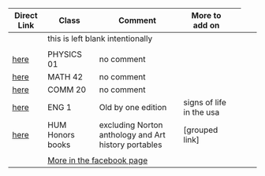 | Direct Link | Class | Comment | More to add on |   |
|---|---|---|---|---|
| <td colspan=2>this is left blank intentionally </td>|
|   |   |   |   |   |
| [here](https://mega.nz/#!0wQSiaaR!bsmUYta7GbcEjTOWusSPlyS0AKYSmrxuFZfVAf17peY) | PHYSICS 01 | no comment |   |
| [here](https://mega.nz/#!c852gYwD!n2CbkJK_NW3uHutG882EPNs3XNh1KrAwdGV2njtB1wQ) | MATH 42 | no comment |   |
| [here](https://mega.nz/#!lxQkXapQ!SdE8pC6HzuePx5O1Hj04VFsNCA9PdKQ24IAAMgDOZKw) | COMM 20 | no comment |   |
| [here](https://mega.nz/#!hmxFWLJa!YaYy8cnFzv-ivigglFwI9_Yff-VwZFl03Vo2eOMe-x8) | ENG 1 | Old by one edition | signs of life in the usa |   |
| [here](https://mega.nz/#F!tyhWiAKS!Pd4dfKeEGDj-NU-OmQiGYw) | HUM Honors books | excluding Norton anthology and Art history portables | [grouped link] |
|   |   |   |   |   |
| <td colspan=2>[More in the facebook page](https://www.facebook.com/groups/168293537073352/) |

